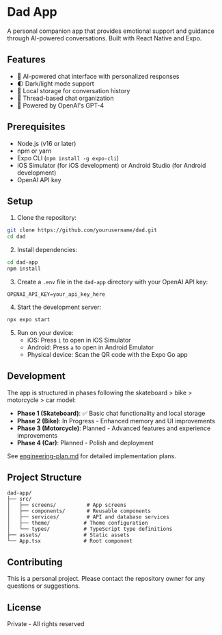 # Dad App

A personal companion app that provides emotional support and guidance through AI-powered conversations. Built with React Native and Expo.

## Features

- 💬 AI-powered chat interface with personalized responses
- 🌓 Dark/light mode support
- 💾 Local storage for conversation history
- 🧵 Thread-based chat organization
- 🤖 Powered by OpenAI's GPT-4

## Prerequisites

- Node.js (v16 or later)
- npm or yarn
- Expo CLI (`npm install -g expo-cli`)
- iOS Simulator (for iOS development) or Android Studio (for Android development)
- OpenAI API key

## Setup

1. Clone the repository:
```bash
git clone https://github.com/yourusername/dad.git
cd dad
```

2. Install dependencies:
```bash
cd dad-app
npm install
```

3. Create a `.env` file in the `dad-app` directory with your OpenAI API key:
```
OPENAI_API_KEY=your_api_key_here
```

4. Start the development server:
```bash
npx expo start
```

5. Run on your device:
   - iOS: Press `i` to open in iOS Simulator
   - Android: Press `a` to open in Android Emulator
   - Physical device: Scan the QR code with the Expo Go app

## Development

The app is structured in phases following the skateboard > bike > motorcycle > car model:

- **Phase 1 (Skateboard)**: ✅ Basic chat functionality and local storage
- **Phase 2 (Bike)**: In Progress - Enhanced memory and UI improvements
- **Phase 3 (Motorcycle)**: Planned - Advanced features and experience improvements
- **Phase 4 (Car)**: Planned - Polish and deployment

See [engineering-plan.md](engineering-plan.md) for detailed implementation plans.

## Project Structure

```
dad-app/
├── src/
│   ├── screens/          # App screens
│   ├── components/       # Reusable components
│   ├── services/         # API and database services
│   ├── theme/           # Theme configuration
│   └── types/           # TypeScript type definitions
├── assets/              # Static assets
└── App.tsx              # Root component
```

## Contributing

This is a personal project. Please contact the repository owner for any questions or suggestions.

## License

Private - All rights reserved 